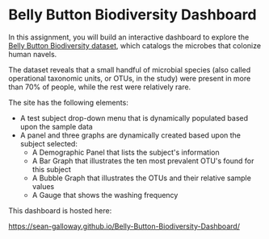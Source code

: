 # Belly Button Biodiversity Dashboard

In this assignment, you will build an interactive dashboard to explore the [Belly Button Biodiversity dataset](http://robdunnlab.com/projects/belly-button-biodiversity/), which catalogs the microbes that colonize human navels.

The dataset reveals that a small handful of microbial species (also called operational taxonomic units, or OTUs, in the study) were present in more than 70% of people, while the rest were relatively rare.

The site has the following elements:

* A test subject drop-down menu that is dynamically populated based upon the sample data
* A panel and three graphs are dynamically created based upon the subject selected:
  * A Demographic Panel that lists the subject's information
  * A Bar Graph that illustrates the ten most prevalent OTU's found for this subject
  * A Bubble Graph that illustrates the OTUs and their relative sample values
  * A Gauge that shows the washing frequency

This dashboard is hosted here:

<https://sean-galloway.github.io/Belly-Button-Biodiversity-Dashboard/>
